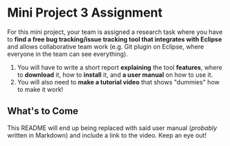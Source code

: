 # Mini Project 3 Assignment
For this mini project, your team is assigned a research task
where you have to **find a free bug tracking/issue tracking tool
that integrates with Eclipse** and allows collaborative team work
(e.g. Git plugin on Eclipse, where everyone in the team can see everything).

1. You will have to write a short report **explaining** the tool **features**,
   where to **download** it, how to **install** it,
   and **a user manual** on how to use it.
2. You will also need to **make a tutorial video**
   that shows "dummies" how to make it work!

## What's to Come
This README will end up being replaced with said user manual (_probably_
written in Markdown) and include a link to the video. Keep an eye out!
